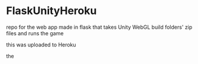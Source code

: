# FlaskUnityHeroku
repo for the web app made in flask that takes Unity WebGL build folders' zip files and runs the game

this was uploaded to Heroku

the 
